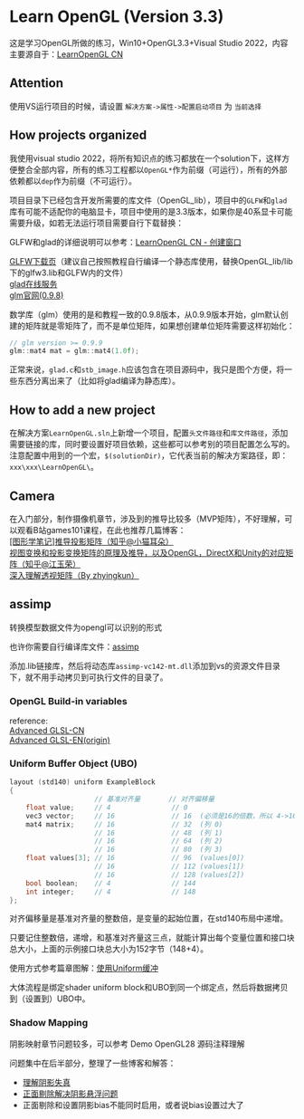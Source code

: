 # Learn OpenGL (Version 3.3)

这是学习OpenGL所做的练习，Win10+OpenGL3.3+Visual Studio 2022，内容主要源自于：[LearnOpenGL CN](https://learnopengl-cn.github.io/)  

## Attention  

使用VS运行项目的时候，请设置 `解决方案->属性->配置启动项目` 为 `当前选择`  

## How projects organized  

我使用visual studio 2022，将所有知识点的练习都放在一个solution下，这样方便整合全部内容，所有的练习工程都以`OpenGL*`作为前缀（可运行），所有的外部依赖都以`dep`作为前缀（不可运行）。  

项目目录下已经包含开发所需要的库文件（OpenGL_lib），项目中的`GLFW`和`glad`库有可能不适配你的电脑显卡，项目中使用的是3.3版本，如果你是40系显卡可能需要升级，如若无法运行项目需要自行下载替换：  

GLFW和glad的详细说明可以参考：[LearnOpenGL CN - 创建窗口](https://learnopengl-cn.github.io/01%20Getting%20started/02%20Creating%20a%20window/#glfw)  

[GLFW下载页](http://www.glfw.org/download.html)（建议自己按照教程自行编译一个静态库使用，替换OpenGL_lib/lib下的glfw3.lib和GLFW内的文件）  
[glad在线服务](http://glad.dav1d.de/)  
[glm官网(0.9.8)](https://glm.g-truc.net/0.9.8/index.html)  

数学库（glm）使用的是和教程一致的0.9.8版本，从0.9.9版本开始，glm默认创建的矩阵就是零矩阵了，而不是单位矩阵，如果想创建单位矩阵需要这样初始化：  

```c++
// glm version >= 0.9.9
glm::mat4 mat = glm::mat4(1.0f);
```

正常来说，`glad.c`和`stb_image.h`应该包含在项目源码中，我只是图个方便，将一些东西分离出来了（比如将glad编译为静态库）。  

## How to add a new project  

在解决方案`LearnOpenGL.sln`上新增一个项目，配置`头文件路径`和`库文件路径`，添加需要链接的库，同时要设置好项目依赖，这些都可以参考别的项目配置怎么写的。注意配置中用到的一个宏，`$(solutionDir)`，它代表当前的解决方案路径，即：`xxx\xxx\LearnOpenGL\`。  

## Camera  

在入门部分，制作摄像机章节，涉及到的推导比较多（MVP矩阵），不好理解，可以观看B站games101课程，在此也推荐几篇博客：  
[[图形学笔记]推导投影矩阵（知乎@小猫耳朵）](https://zhuanlan.zhihu.com/p/122411512)  
[视图变换和投影变换矩阵的原理及推导，以及OpenGL，DirectX和Unity的对应矩阵（知乎@江玉荣）](https://zhuanlan.zhihu.com/p/362713511)  
[深入理解透视矩阵（By zhyingkun）](https://www.zhyingkun.com/perspective/perspective/)  

## assimp  

转换模型数据文件为opengl可以识别的形式  

也许你需要自行编译库文件：[assimp](https://github.com/assimp/assimp/blob/master/Build.md)

添加.lib链接库，然后将动态库`assimp-vc142-mt.dll`添加到vs的资源文件目录下，就不用手动拷贝到可执行文件的目录了。  

### OpenGL Build-in variables

reference:  
[Advanced GLSL-CN](https://learnopengl-cn.github.io/04%20Advanced%20OpenGL/08%20Advanced%20GLSL/)  
[Advanced GLSL-EN(origin)](https://learnopengl.com/Advanced-OpenGL/Advanced-GLSL)

### Uniform Buffer Object (UBO)

```c++
layout (std140) uniform ExampleBlock
{
                     // 基准对齐量       // 对齐偏移量
    float value;     // 4               // 0 
    vec3 vector;     // 16              // 16  (必须是16的倍数，所以 4->16)
    mat4 matrix;     // 16              // 32  (列 0)
                     // 16              // 48  (列 1)
                     // 16              // 64  (列 2)
                     // 16              // 80  (列 3)
    float values[3]; // 16              // 96  (values[0])
                     // 16              // 112 (values[1])
                     // 16              // 128 (values[2])
    bool boolean;    // 4               // 144
    int integer;     // 4               // 148
}; 
```

对齐偏移量是基准对齐量的整数倍，是变量的起始位置，在std140布局中递增。  

只要记住整数倍，递增，和基准对齐量这三点，就能计算出每个变量位置和接口块总大小，上面的示例接口块总大小为152字节（148+4）。

使用方式参考篇章图解：[使用Uniform缓冲](https://learnopengl-cn.github.io/04%20Advanced%20OpenGL/08%20Advanced%20GLSL/#uniform_2)

大体流程是绑定shader uniform block和UBO到同一个绑定点，然后将数据拷贝到（设置到）UBO中。

### Shadow Mapping  

阴影映射章节问题较多，可以参考 Demo OpenGL28 源码注释理解  

问题集中在后半部分，整理了一些博客和解答：  

- [理解阴影失真](https://www.zhihu.com/question/49090321)  
- [正面剔除解决阴影悬浮问题](https://www.zhihu.com/question/321779117)  
- 正面剔除和设置阴影bias不能同时启用，或者说bias设置过大了  
